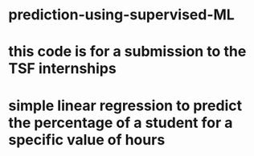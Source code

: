 # prediction-using-supervised-ML
# this code is for a submission to the TSF internships
# simple linear regression to predict the percentage of a student for a specific value of hours
